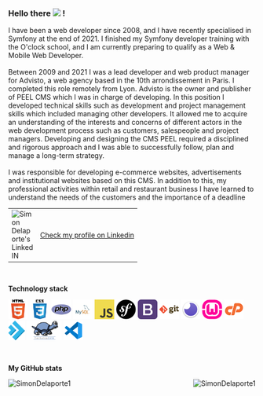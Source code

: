 ### Hello there <img src="https://media.giphy.com/media/hvRJCLFzcasrR4ia7z/giphy.gif" width="25px"> !
   
<p>
    I have been a web developer since 2008, and I have recently specialised in Symfony at the end of 2021. I finished my Symfony developer training with the O'clock school, and I am currently preparing to qualify as a Web & Mobile Web Developer.<br />
	<br />
    Between 2009 and 2021 I was a lead developer and web product manager for Advisto, a web agency based in the 10th arrondissement in Paris. I completed this role remotely from Lyon. Advisto is the owner and publisher of PEEL CMS which I was in charge of developing. In this position I developed technical skills such as development and project management skills which included managing other developers. It allowed me to acquire an understanding of the interests and concerns of different actors in the web development process such as customers, salespeople and project managers. Developing and designing the CMS PEEL required a disciplined and rigorous approach and I was able to successfully follow, plan and manage a long-term strategy.<br />
	<br />
    I was responsible for developing e-commerce websites, advertisements and institutional websites based on this CMS.
    In addition to this, my professional activities within retail and restaurant business I have learned to understand the needs of the customers and the importance of a deadline
<br />
</p>

<table>
	<tr>
		<td>
			<a href="https://www.linkedin.com/in/simon-delaporte/" >
				<img align="left" alt="Simon Delaporte's LinkedIN" width="44px" src="https://raw.githubusercontent.com/peterthehan/peterthehan/master/assets/linkedin.svg" />
			</a>
		</td>
		<td>
			<a href="https://www.linkedin.com/in/simon-delaporte/" >
				Check my  profile on Linkedin
			</a>
		</td>
	</tr>
<table>


<br/>

**Technology stack**

<code><img height="40" src="https://raw.githubusercontent.com/github/explore/80688e429a7d4ef2fca1e82350fe8e3517d3494d/topics/html/html.png"></code>
<code><img height="40" src="https://raw.githubusercontent.com/github/explore/80688e429a7d4ef2fca1e82350fe8e3517d3494d/topics/css/css.png"></code>
<code><img height="40" src="https://raw.githubusercontent.com/github/explore/80688e429a7d4ef2fca1e82350fe8e3517d3494d/topics/php/php.png"></code>
<code><img height="40" src="https://raw.githubusercontent.com/github/explore/80688e429a7d4ef2fca1e82350fe8e3517d3494d/topics/mysql/mysql.png"></code>
<code><img height="40" src="https://raw.githubusercontent.com/github/explore/80688e429a7d4ef2fca1e82350fe8e3517d3494d/topics/javascript/javascript.png"></code>
<code><img height="40" src="https://raw.githubusercontent.com/github/explore/80688e429a7d4ef2fca1e82350fe8e3517d3494d/topics/symfony/symfony.png"></code>
<code><img height="40" src="https://raw.githubusercontent.com/github/explore/80688e429a7d4ef2fca1e82350fe8e3517d3494d/topics/bootstrap/bootstrap.png"></code>
<code><img height="40" src="https://raw.githubusercontent.com/github/explore/80688e429a7d4ef2fca1e82350fe8e3517d3494d/topics/git/git.png"></code>
<code><img height="40" src="https://github.com/SimonDelaporte1/SimonDelaporte1/blob/main/img/Insomnia.jpg"></code>
<code><img height="40" src="https://github.com/SimonDelaporte1/SimonDelaporte1/blob/main/img/WampServer-logo.png"></code>
<code><img height="40" src="https://github.com/SimonDelaporte1/SimonDelaporte1/blob/main/img/cpanel.png"></code>
<code><img height="40" src="https://github.com/SimonDelaporte1/SimonDelaporte1/blob/main/img/directadmin.svg"></code>
<code><img height="40" src="https://github.com/SimonDelaporte1/SimonDelaporte1/blob/main/img/tortoiseSvn.png"></code>
<code><img height="40" src="https://github.com/SimonDelaporte1/SimonDelaporte1/blob/main/img/vscode.png"></code>


<br/>

**My GitHub stats**

<p><img align="left" src="https://github-readme-stats.vercel.app/api/top-langs?username=SimonDelaporte1&show_icons=true&theme=dark" alt="SimonDelaporte1" /> </p>

<p> <img align="right" src="https://github-readme-stats.vercel.app/api?username=SimonDelaporte1&show_icons=true&theme=dark" alt="SimonDelaporte1" /> </p>

